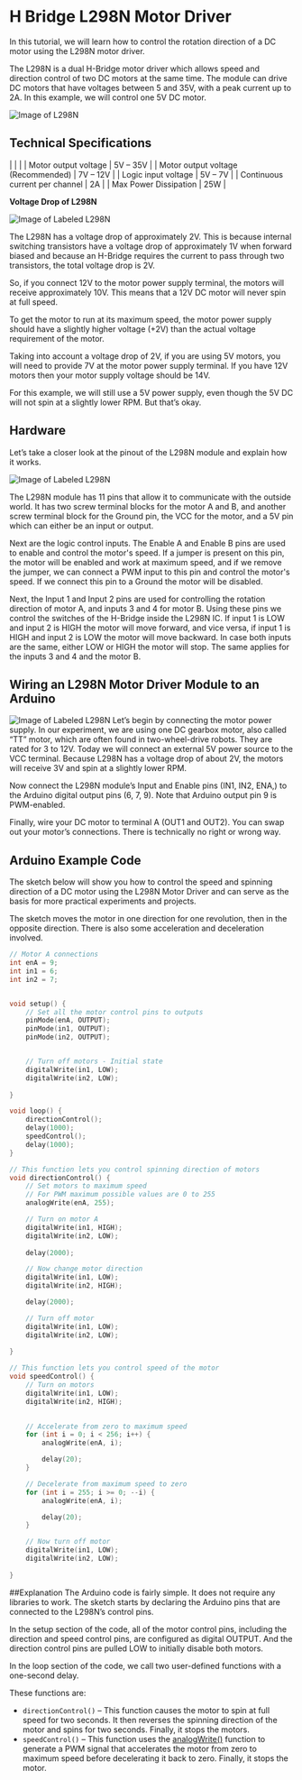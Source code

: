 # H Bridge L298N Motor Driver

In this tutorial, we will learn how to control the rotation direction of a DC motor using the L298N motor driver. 

The L298N is a dual H-Bridge motor driver which allows speed and direction control of two DC motors at the same time. The module can drive DC motors that have voltages between 5 and 35V, with a peak current up to 2A. In this example, we will control one 5V DC motor.

![Image of L298N](./Images/L298N-Motor.webp)

## Technical Specifications
| | |
| Motor output voltage | 5V – 35V |
| Motor output voltage (Recommended) | 7V – 12V |
| Logic input voltage | 5V – 7V |
| Continuous current per channel | 2A |
| Max Power Dissipation | 25W |

**Voltage Drop of L298N**

![Image of Labeled L298N](./Images/voltage-drop.png)

The L298N has a voltage drop of approximately 2V. This is because internal switching transistors have a voltage drop of approximately 1V when forward biased and because an H-Bridge requires the current to pass through two transistors, the total voltage drop is 2V.

So, if you connect 12V to the motor power supply terminal, the motors will receive approximately 10V. This means that a 12V DC motor will never spin at full speed.

To get the motor to run at its maximum speed, the motor power supply should have a slightly higher voltage (+2V) than the actual voltage requirement of the motor.

Taking into account a voltage drop of 2V, if you are using 5V motors, you will need to provide 7V at the motor power supply terminal. If you have 12V motors then your motor supply voltage should be 14V.

For this example, we will still use a 5V power supply, even though the 5V DC will not spin at a slightly lower RPM. But that’s okay.

## Hardware
Let’s take a closer look at the pinout of the L298N module and explain how it works. 

![Image of Labeled L298N](./Images/L298N-Module-Pinout.jpeg)

The L298N module has 11 pins that allow it to communicate with the outside world. It has two screw terminal blocks for the motor A and B, and another screw terminal block for the Ground pin, the VCC for the motor, and a 5V pin which can either be an input or output.

Next are the logic control inputs. The Enable A and Enable B pins are used to enable and control the motor's speed. If a jumper is present on this pin, the motor will be enabled and work at maximum speed, and if we remove the jumper, we can connect a PWM input to this pin and control the motor's speed. If we connect this pin to a Ground the motor will be disabled.

Next, the Input 1 and Input 2 pins are used for controlling the rotation direction of motor A, and inputs 3 and 4 for motor B. Using these pins we control the switches of the H-Bridge inside the L298N IC. If input 1 is LOW and input 2 is HIGH the motor will move forward, and vice versa, if input 1 is HIGH and input 2 is LOW the motor will move backward. In case both inputs are the same, either LOW or HIGH the motor will stop. The same applies for the inputs 3 and 4 and the motor B.

## Wiring an L298N Motor Driver Module to an Arduino
![Image of Labeled L298N](./Images/circuit-diagram.png)
Let’s begin by connecting the motor power supply. In our experiment, we are using one DC gearbox motor, also called “TT” motor, which are often found in two-wheel-drive robots. They are rated for 3 to 12V. Today we will connect an external 5V power source to the VCC terminal. Because L298N has a voltage drop of about 2V, the motors will receive 3V and spin at a slightly lower RPM. 

Now connect the L298N module’s Input and Enable pins (IN1, IN2, ENA,) to the Arduino digital output pins (6, 7, 9). Note that Arduino output pin 9 is PWM-enabled.

Finally, wire your DC motor to terminal A (OUT1 and OUT2). You can swap out your motor’s connections. There is technically no right or wrong way.

## Arduino Example Code
The sketch below will show you how to control the speed and spinning direction of a DC motor using the L298N Motor Driver and can serve as the basis for more practical experiments and projects.

The sketch moves the motor in one direction for one revolution, then in the opposite direction. There is also some acceleration and deceleration involved.

```C++
// Motor A connections
int enA = 9;
int in1 = 6;
int in2 = 7;


void setup() {
	// Set all the motor control pins to outputs
	pinMode(enA, OUTPUT);
	pinMode(in1, OUTPUT);
	pinMode(in2, OUTPUT);


	// Turn off motors - Initial state
	digitalWrite(in1, LOW);
	digitalWrite(in2, LOW);
	
}

void loop() {
	directionControl();
	delay(1000);
	speedControl();
	delay(1000);
}

// This function lets you control spinning direction of motors
void directionControl() {
	// Set motors to maximum speed
	// For PWM maximum possible values are 0 to 255
	analogWrite(enA, 255);

	// Turn on motor A
	digitalWrite(in1, HIGH);
	digitalWrite(in2, LOW);
	
	delay(2000);

	// Now change motor direction
	digitalWrite(in1, LOW);
	digitalWrite(in2, HIGH);

	delay(2000);

	// Turn off motor
	digitalWrite(in1, LOW);
	digitalWrite(in2, LOW);
	
}

// This function lets you control speed of the motor
void speedControl() {
	// Turn on motors
	digitalWrite(in1, LOW);
	digitalWrite(in2, HIGH);
	

	// Accelerate from zero to maximum speed
	for (int i = 0; i < 256; i++) {
		analogWrite(enA, i);

		delay(20);
	}

	// Decelerate from maximum speed to zero
	for (int i = 255; i >= 0; --i) {
		analogWrite(enA, i);

		delay(20);
	}

	// Now turn off motor
	digitalWrite(in1, LOW);
	digitalWrite(in2, LOW);
	
}
```

##Explanation
The Arduino code is fairly simple. It does not require any libraries to work. The sketch starts by declaring the Arduino pins that are connected to the L298N’s control pins.

In the setup section of the code, all of the motor control pins, including the direction and speed control pins, are configured as digital OUTPUT. And the direction control pins are pulled LOW to initially disable both motors.

In the loop section of the code, we call two user-defined functions with a one-second delay.

These functions are:

- `directionControl()` – This function causes the motor to spin at full speed for two seconds. It then reverses the spinning direction of the motor and spins for two seconds. Finally, it stops the motors.
- `speedControl()` – This function uses the [analogWrite()](https://www.arduino.cc/reference/en/language/functions/analog-io/analogwrite/) function to generate a PWM signal that accelerates the motor from zero to maximum speed before decelerating it back to zero. Finally, it stops the motor.

